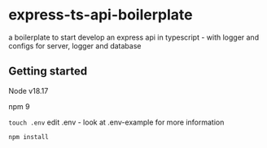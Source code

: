 # express-ts-api-boilerplate

a boilerplate to start develop an express api in typescript - with logger and configs for server, logger and database


## Getting started

Node v18.17

npm 9

``
touch .env
``
edit .env - look at .env-example for more information

``
npm install
``



